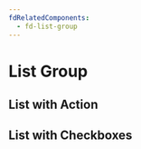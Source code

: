 ```yaml
---
fdRelatedComponents:
  - fd-list-group
---
```


# List Group

<d-example name="simple">
</d-example>

## List with Action

<d-example name="action">
</d-example>

## List with Checkboxes

<d-example name="checkboxes">
</d-example>
